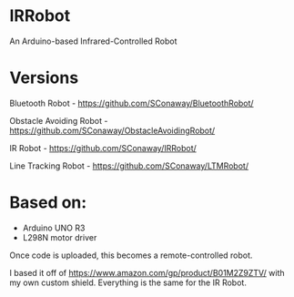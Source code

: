 # IRRobot
An Arduino-based Infrared-Controlled Robot

Versions
===

Bluetooth Robot - https://github.com/SConaway/BluetoothRobot/

Obstacle Avoiding Robot - https://github.com/SConaway/ObstacleAvoidingRobot/

IR Robot - https://github.com/SConaway/IRRobot/

Line Tracking Robot - https://github.com/SConaway/LTMRobot/

Based on:
===
*  Arduino UNO R3
*  L298N motor driver

Once code is uploaded, this becomes a remote-controlled robot.

I based it off of https://www.amazon.com/gp/product/B01M2Z9ZTV/ with my own custom shield. Everything is the same for the IR Robot.

